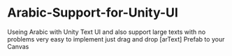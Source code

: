 # Arabic-Support-for-Unity-UI
Useing Arabic with Unity Text UI and also support large texts with no problems  very easy to implement just drag and drop [arText] Prefab to your Canvas

